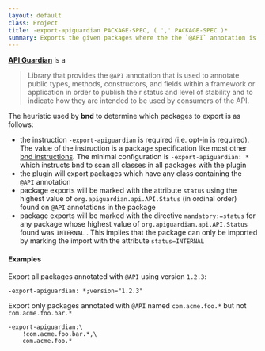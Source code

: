 ```yaml
---
layout: default
class: Project
title: -export-apiguardian PACKAGE-SPEC, ( ',' PACKAGE-SPEC )*
summary: Exports the given packages where the the `@API` annotation is found on contained classes.
---
```


**[API Guardian](https://github.com/apiguardian-team/apiguardian)** is a

> Library that provides the `@API` annotation that is used to  annotate public types, methods, constructors, and fields within a  framework or application in order to publish their status and level of  stability and to indicate how they are intended to be used by consumers  of the API.

The heuristic used by **bnd** to determine which packages to export is as follows:

-  the instruction `-export-apiguardian` is required (i.e. opt-in is required). The value of the instruction is a package specification like most other [bnd instructions](/chapters/820-instructions.html). The minimal configuration is `-export-apiguardian: *` which instructs bnd to scan all classes in all packages with the plugin
- the plugin will export packages which have any class containing the `@API` annotation
- package exports will be marked with the attribute `status` using the highest value of `org.apiguardian.api.API.Status` (in ordinal order) found on `@API` annotations in the package
- package exports will be marked with the directive `mandatory:=status` for any package whose highest value of `org.apiguardian.api.API.Status`  found was `INTERNAL` . This implies that the package can only be imported by marking the import with the attribute `status=INTERNAL` 

#### Examples

Export all packages annotated with `@API` using version `1.2.3`:

```properties
-export-apiguardian: *;version="1.2.3"
```

Export only packages annotated with `@API` named `com.acme.foo.*` but not `com.acme.foo.bar.*`

```properties
-export-apiguardian:\
	!com.acme.foo.bar.*,\
	com.acme.foo.*
```
